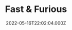 ---
title: "Fast & Furious"
year: 2009
date: 2022-05-16T22:02:04.000Z
permalink: /almanac/movies/2022-05-16-fast--furious/index.html
link: https://letterboxd.com/rknightuk/film/fast-furious/2/
tmdbid: 13804
---